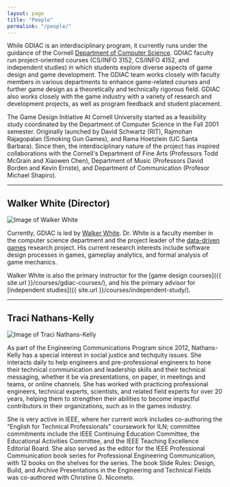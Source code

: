 ```yaml
---
layout: page
title: "People"
permalink: "/people/"
---
```


While GDIAC is an interdisciplinary program, it currently runs under the guidance of the Cornell [Department of Computer Science](http://www.cs.cornell.edu/). GDIAC faculty run project-oriented courses (CS/INFO 3152, CS/INFO 4152, and independent studies) in which students explore diverse aspects of game design and game development. The GDIAC team works closely with faculty members in various departments to enhance game-related courses and further game design as a theoretically and technically rigorous field. GDIAC also works closely with the game industry with a variety of research and development projects, as well as program feedback and student placement.

The Game Design Initiative At Cornell University started as a feasibility study coordinated by the Department of Computer Science in the Fall 2001 semester. Originally launched by David Schwartz (RIT), Rajmohan Rajagopalan (Smoking Gun Games), and Rama Hoetzlein (UC Santa Barbara). Since then, the interdisciplinary nature of the project has inspired collaborations with the Cornell's Department of Fine Arts (Professors Todd McGrain and Xiaowen Chen), Department of Music (Professors David Borden and Kevin Ernste), and Department of Communication (Profesor Michael Shapiro).

---

## Walker White (Director)

![Image of Walker White]({{site.url}}/{{site.urlimage}}/images/walker-photo.jpg)

Currently, GDIAC is led by [Walker White](http://www.cs.cornell.edu/~wmwhite). Dr. White is a faculty member in the computer science department and the project leader of the [data-driven games](http://www.cs.cornell.edu/database/games/) research project. His current research interests include software design processes in games, gameplay analytics, and formal analysis of game mechanics.

Walker White is also the primary instructor for the [game design courses]({{ site.url }}/courses/gdiac-courses/), and his the primary advisor for [independent studies]({{ site.url }}/courses/independent-study/).

---

## Traci Nathans-Kelly

![Image of Traci Nathans-Kelly]({{site.url}}/{{site.urlimage}}/images/traci-photo.jpg)

As part of the Engineering Communications Program since 2012, Nathans-Kelly has a special interest in social justice and techquity issues. She interacts daily to help engineers and pre-professional engineers to hone their technical communication and leadership skills and their technical messaging, whether it be via presentations, on paper, in meetings and teams, or online channels. She has worked with practicing professional engineers, technical experts, scientists, and related field experts for over 20 years, helping them to strengthen their abilities to become impactful contributors in their organizations, such as in the games industry.

She is very active in IEEE, where her current work includes co-authoring the “English for Technical Professionals” coursework for ILN; committee commitments include the IEEE Continuing Education Committee, the Educational Activities Committee, and the IEEE Teaching Excellence Editorial Board. She also served as the editor for the IEEE Professional Communication book series for Professional Engineering Communication, with 12 books on the shelves for the series. The book Slide Rules: Design, Build, and Archive Presentations in the Engineering and Technical Fields was co-authored with Christine G. Nicometo.
